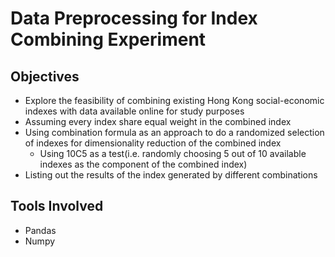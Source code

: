 # Data Preprocessing for Index Combining Experiment


## Objectives

* Explore the feasibility of combining existing Hong Kong social-economic indexes with data available online for study purposes
* Assuming every index share equal weight in the combined index
* Using combination formula as an approach to do a randomized selection of indexes for dimensionality reduction of the combined index
    * Using 10C5 as a test(i.e. randomly choosing 5 out of 10 available indexes as the component of the combined index)
* Listing out the results of the index generated by different combinations


## Tools Involved

* Pandas
* Numpy


